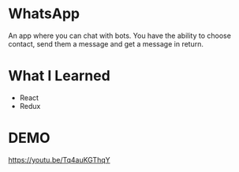 # WhatsApp

An app where you can chat with bots. You have the ability to choose contact, send them a message and get a message in return.

# What I Learned

* React
* Redux

# DEMO
https://youtu.be/Tq4auKGThqY
